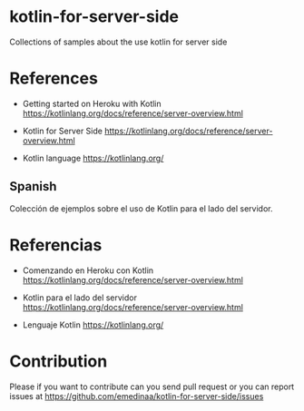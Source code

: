 # kotlin-for-server-side
Collections of samples about the use kotlin for server side


# References

- Getting started on Heroku with Kotlin https://kotlinlang.org/docs/reference/server-overview.html

- Kotlin for Server Side https://kotlinlang.org/docs/reference/server-overview.html

- Kotlin language https://kotlinlang.org/

## Spanish

Colección de ejemplos sobre el uso de Kotlin para el lado del servidor.

# Referencias 

- Comenzando en Heroku con Kotlin  https://kotlinlang.org/docs/reference/server-overview.html

- Kotlin para el lado del servidor https://kotlinlang.org/docs/reference/server-overview.html

- Lenguaje Kotlin https://kotlinlang.org/

#

# Contribution

Please if you want to contribute can you send pull request or you can report issues at  https://github.com/emedinaa/kotlin-for-server-side/issues

